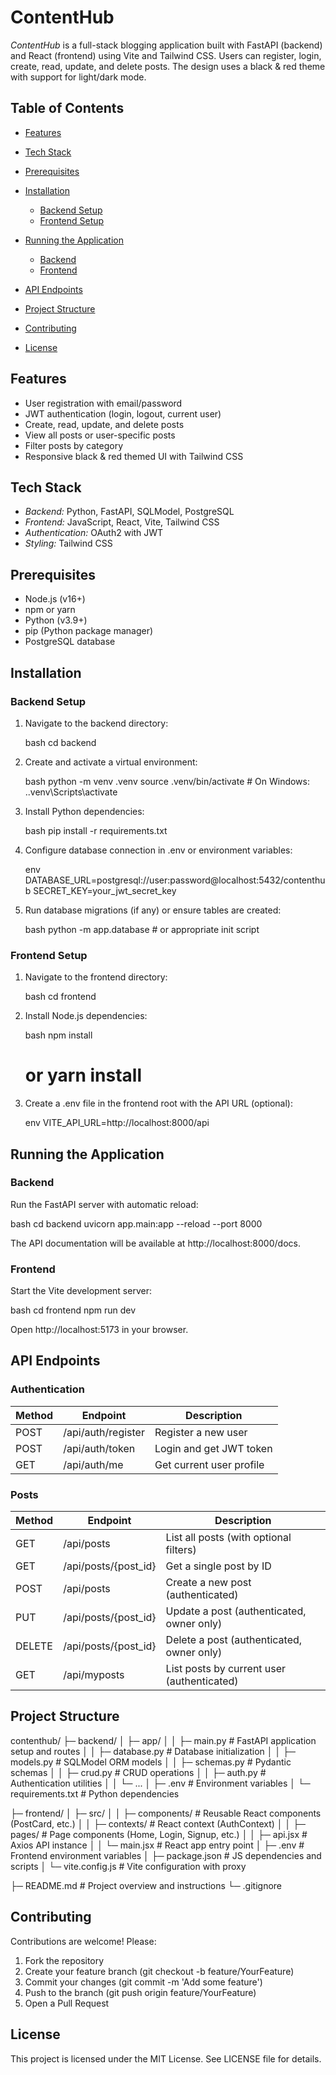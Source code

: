 # ContentHub

*ContentHub* is a full-stack blogging application built with FastAPI (backend) and React (frontend) using Vite and Tailwind CSS. Users can register, login, create, read, update, and delete posts. The design uses a black & red theme with support for light/dark mode.

## Table of Contents

* [Features](#features)
* [Tech Stack](#tech-stack)
* [Prerequisites](#prerequisites)
* [Installation](#installation)

  * [Backend Setup](#backend-setup)
  * [Frontend Setup](#frontend-setup)
* [Running the Application](#running-the-application)

  * [Backend](#backend)
  * [Frontend](#frontend)
* [API Endpoints](#api-endpoints)
* [Project Structure](#project-structure)
* [Contributing](#contributing)
* [License](#license)

## Features

* User registration with email/password
* JWT authentication (login, logout, current user)
* Create, read, update, and delete posts
* View all posts or user-specific posts
* Filter posts by category
* Responsive black & red themed UI with Tailwind CSS

## Tech Stack

* *Backend:* Python, FastAPI, SQLModel, PostgreSQL
* *Frontend:* JavaScript, React, Vite, Tailwind CSS
* *Authentication:* OAuth2 with JWT
* *Styling:* Tailwind CSS

## Prerequisites

* Node.js (v16+)
* npm or yarn
* Python (v3.9+)
* pip (Python package manager)
* PostgreSQL database

## Installation

### Backend Setup

1. Navigate to the backend directory:

   bash
   cd backend
   
2. Create and activate a virtual environment:

   bash
   python -m venv .venv
   source .venv/bin/activate  # On Windows: .\.venv\Scripts\activate
   
3. Install Python dependencies:

   bash
   pip install -r requirements.txt
   
4. Configure database connection in .env or environment variables:

   env
   DATABASE_URL=postgresql://user:password@localhost:5432/contenthub
   SECRET_KEY=your_jwt_secret_key
   
5. Run database migrations (if any) or ensure tables are created:

   bash
   python -m app.database  # or appropriate init script
   

### Frontend Setup

1. Navigate to the frontend directory:

   bash
   cd frontend
   
2. Install Node.js dependencies:

   bash
   npm install
   # or yarn install
   
3. Create a .env file in the frontend root with the API URL (optional):

   env
   VITE_API_URL=http://localhost:8000/api
   

## Running the Application

### Backend

Run the FastAPI server with automatic reload:

bash
cd backend
uvicorn app.main:app --reload --port 8000


The API documentation will be available at http://localhost:8000/docs.

### Frontend

Start the Vite development server:

bash
cd frontend
npm run dev


Open http://localhost:5173 in your browser.

## API Endpoints

### Authentication

| Method | Endpoint             | Description              |
| ------ | -------------------- | ------------------------ |
| POST   | /api/auth/register | Register a new user      |
| POST   | /api/auth/token    | Login and get JWT token  |
| GET    | /api/auth/me       | Get current user profile |

### Posts

| Method | Endpoint               | Description                                |
| ------ | ---------------------- | ------------------------------------------ |
| GET    | /api/posts           | List all posts (with optional filters)     |
| GET    | /api/posts/{post_id} | Get a single post by ID                    |
| POST   | /api/posts           | Create a new post (authenticated)          |
| PUT    | /api/posts/{post_id} | Update a post (authenticated, owner only)  |
| DELETE | /api/posts/{post_id} | Delete a post (authenticated, owner only)  |
| GET    | /api/myposts         | List posts by current user (authenticated) |

## Project Structure


contenthub/
├─ backend/
│  ├─ app/
│  │  ├─ main.py          # FastAPI application setup and routes
│  │  ├─ database.py      # Database initialization
│  │  ├─ models.py        # SQLModel ORM models
│  │  ├─ schemas.py       # Pydantic schemas
│  │  ├─ crud.py          # CRUD operations
│  │  ├─ auth.py          # Authentication utilities
│  │  └─ ...
│  ├─ .env                # Environment variables
│  └─ requirements.txt    # Python dependencies

├─ frontend/
│  ├─ src/
│  │  ├─ components/      # Reusable React components (PostCard, etc.)
│  │  ├─ contexts/        # React context (AuthContext)
│  │  ├─ pages/           # Page components (Home, Login, Signup, etc.)
│  │  ├─ api.jsx          # Axios API instance
│  │  └─ main.jsx         # React app entry point
│  ├─ .env                # Frontend environment variables
│  ├─ package.json        # JS dependencies and scripts
│  └─ vite.config.js      # Vite configuration with proxy

├─ README.md              # Project overview and instructions
└─ .gitignore


## Contributing

Contributions are welcome! Please:

1. Fork the repository
2. Create your feature branch (git checkout -b feature/YourFeature)
3. Commit your changes (git commit -m 'Add some feature')
4. Push to the branch (git push origin feature/YourFeature)
5. Open a Pull Request

## License

This project is licensed under the MIT License. See LICENSE file for details.
